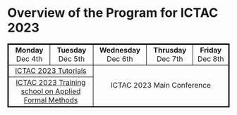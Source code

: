 <!--   ---
layout: speaker-overview
title: ""
--- -->

# Overview of the Program for ICTAC 2023

 <table style="border:2px solid black;">
  <tr style="text-align: center"> 
    <td style="border:1px solid black;width: 300px;"><b> Monday </b> <br/> Dec 4th  </td>
    <td style="border:1px solid black;width: 300px;"><b> Tuesday </b> <br/> Dec 5th  </td>
    <td style="border:1px solid black;width: 300px;"><b> Wednesday</b> <br/> Dec 6th </td>
    <td style="border:1px solid black;width: 300px;"><b> Thrusday</b> <br/> Dec 7th </td>
    <td style="border:1px solid black;width: 300px;"><b> Friday</b> <br/> Dec 8th </td>
  </tr>
  <tr style="text-align: center" >
    <td colspan="2" style="border:1px solid black;">
      <a href="https://ictac2023.compsust.utec.edu.pe/tutorials/" > ICTAC 2023 Tutorials </a> 
    </td>
    <td colspan="3" rowspan="2" style="border:1px solid black;">
      ICTAC 2023 Main Conference 
    </td>
  </tr>
  <tr style="text-align: center">
    <td colspan="2" style="border:1px solid black;">
      <a href="https://ictac2023.compsust.utec.edu.pe/school/" > ICTAC 2023 Training school on Applied Formal Methods </a> 
    </td>
  </tr>
</table> 
